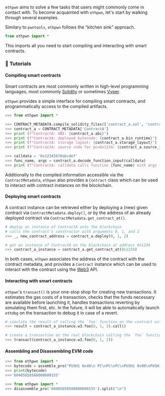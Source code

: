 
`ethpwn` aims to solve a few tasks that users might commonly come in contact with. 
To become acquainted with `ethpwn`, let's start by walking through several examples.

Similary to `pwntools`, `ethpwn` follows the “kitchen sink” approach.

```python
from ethpwn import *
```

This imports all you need to start compiling and interacting with smart contracts.

### 🐥 Tutorials

#### Compiling smart contracts

Smart contracts are most commonly written in high-level programming languages, most commonly [Solidity](https://soliditylang.org/) or sometimes [Vyper](https://vyper.readthedocs.io/en/stable/).

`ethpwn` provides a simple interface for compiling smart contracts, and programmatically access to the compiled artifacts.

```python
>>> from ethpwn import *

>>> CONTRACT_METADATA.compile_solidity_files(['contract_a.sol', 'contract_b.sol'])
>>> contract_a = CONTRACT_METADATA['ContractA']
>>> print (f"ContractA: ABI: {contract_a.abi}")
>>> print (f"ContractA: deployed bytecode: {contract_a.bin_runtime}")
>>> print (f"ContractA: storage layout: {contract_a.storage_layout}")
>>> print (f"ContractA: source code for pc=0x1234: {contract_a.source_info_for_pc(0x1234)}")

>>> calldata = '0x12345678abcdef'
>>> func_name, args = contract_a.decode_function_input(calldata)
>>> print (f"ContractA: calldata calls function {func_name} with args {args}")
```

Additionally to the compiled information accessible via the `ContractMetadata`, `ethpwn` also provides a `Contract` class which can be used to interact with contract instances on the blockchain.

#### Deploying smart contracts

A contract instance can be retrieved either by deploying a (new) given contract via `ContractMetadata.deploy()`, or by the address of an already deployed contract via `ContractMetadata.get_contract_at()`.

```python
# deploy an instance of ContractA onto the blockchain
# calls the contract's constructor with arguments 0, 1, and 2
>>> _, new_contract_address = contract_a.deploy(0, 1, 2)

# get an instance of ContractA on the blockchain at address 0x1234
>>> contract_a_instance = contract_a.get_contract_at(0x1234)
```

In both cases, `ethpwn` associates the address of the contract with the contract metadata, and provides a `Contract` instance which can be used to interact with the contract using the [Web3](https://web3py.readthedocs.io/en/stable/) API.

#### Interacting with smart contracts

`ethpwn`'s `transact()` is your one-stop shop for creating new transactions.
It estimates the gas costs of a transaction, checks that the funds necessary are available before launching it,
handles transactions reverting by simulating them first, etc.
In the future, it will be able to automatically launch `ethdbg` on the transaction to debug it in case of a revert.

```python
# simulate the result of calling the `foo` function on the contract with arguments 0, 1, and 2
>>> result = contract_a_instance.w3.foo(0, 1, 2).call()

# create a transaction on the real blockchain calling the `foo` function on the contract with arguments 0, 1, and 2
>>> transact(contract_a_instance.w3.foo(0, 1, 2))
```

#### Assembling and Disassembling EVM code

```python
>>> from ethpwn import *
>>> bytecode = assemble_pro("PUSH1 0x40\n PC\nPC\nPC\nPUSH1 0x00\nPUSH1 0x01\n SSTORE\n")
>>> print(bytecode) 
>>>'60405858586000600155'
```

```python
>>> from ethpwn import *
>>> disassemble_pro('60405858586000600155').split("\n")
```